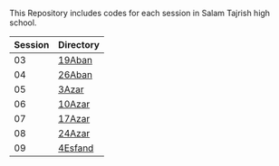 This Repository includes codes for each session in Salam Tajrish high school.

| Session | Directory |
|---------|-----------|
| 03      | [19Aban](03-19Aban/)    |
| 04      | [26Aban](04-26Aban/)    |
| 05      | [3Azar](05-3Azar/)     |
| 06      | [10Azar](06-10Azar/)    |
| 07      | [17Azar](07-17Azar/)    |
| 08      | [24Azar](08-24Azar/)    |
| 09      | [4Esfand](09-4Esfand/)    |
